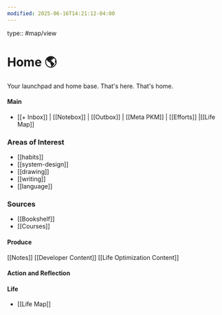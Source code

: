 ```yaml
---
modified: 2025-06-16T14:21:12-04:00
---
```

type:: #map/view 
# Home 🌎
Your launchpad and home base. That's here. That's home.

#### Main
- [[+ Inbox]] | [[Notebox]] | [[Outbox]] | [[Meta PKM]] | [[Efforts]] |[[Life Map]]

### Areas of Interest
- [[habits]]
- [[system-design]]
- [[drawing]]
- [[writing]]
- [[language]]

### Sources
- [[Bookshelf]]
- [[Courses]]

#### Produce
[[Notes]]
[[Developer Content]]
[[Life Optimization Content]]

#### Action and Reflection

#### Life
- [[Life Map]]

